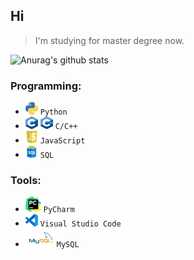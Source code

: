 ## Hi
> I'm studying for master degree now.

![Anurag's github stats](https://github-readme-stats.vercel.app/api?username=Joyce-HYT&show_icons=true&count_private=true&theme=nord)

### Programming:
- <img src="https://github.com/Joyce-HYT/Joyce-HYT/blob/main/pythonlogo.png" width=20px height=20px>  `Python` 
- <img src="https://github.com/Joyce-HYT/Joyce-HYT/blob/main/Clogo.png" width=20px height=20px> <img src="https://github.com/Joyce-HYT/Joyce-HYT/blob/main/C++logo.png" width=20px height=20px> `C/C++` 
- <img src="https://github.com/Joyce-HYT/Joyce-HYT/blob/main/JSlogo.png" width=20px height=20px> `JavaScript` 
- <img src="https://github.com/Joyce-HYT/Joyce-HYT/blob/main/SQLlogo.png" width=20px height=20px> `SQL`


### Tools:
- <img src="https://github.com/Joyce-HYT/Joyce-HYT/blob/main/pycharmlogo.png" width=25px height=25px> `PyCharm` 
- <img src="https://github.com/Joyce-HYT/Joyce-HYT/blob/main/VScodelogo.png" width=20px height=20px> `Visual Studio Code` 
- <img src="https://github.com/Joyce-HYT/Joyce-HYT/blob/main/MySQLlogo.png" width=50px height=30px>`MySQL`
